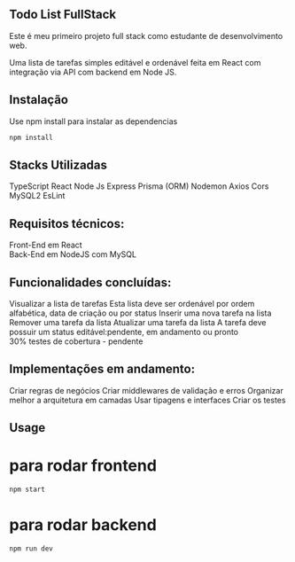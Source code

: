 ## Todo List FullStack

Este é meu primeiro projeto full stack como estudante de desenvolvimento web.

Uma lista de tarefas simples editável e ordenável feita em React com integração via API com backend em Node JS.

## Instalação

Use npm install para instalar as dependencias

```bash
npm install
```

## Stacks Utilizadas

TypeScript
React
Node Js
Express
Prisma (ORM)
Nodemon
Axios
Cors
MySQL2
EsLint

## Requisitos técnicos:

Front-End em React  
Back-End em NodeJS com MySQL


## Funcionalidades concluídas:

Visualizar a lista de tarefas 
Esta lista deve ser ordenável por ordem alfabética, data de criação ou por status 
Inserir uma nova tarefa na lista 
Remover uma tarefa da lista 
Atualizar uma tarefa da lista 
A tarefa deve possuir um status editável:pendente, em andamento ou pronto  
30% testes de cobertura - pendente


## Implementações em andamento:

Criar regras de negócios
Criar middlewares de validação e erros
Organizar melhor a arquitetura em camadas
Usar tipagens e interfaces
Criar os testes


## Usage

# para rodar frontend

```bash
npm start
```

# para rodar backend

```bash
npm run dev
```
